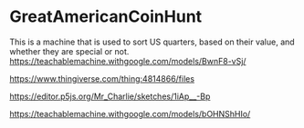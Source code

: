 # GreatAmericanCoinHunt
This is a machine that is used to sort US quarters, based on their value, and whether they are special or not.
https://teachablemachine.withgoogle.com/models/BwnF8-vSj/

https://www.thingiverse.com/thing:4814866/files

https://editor.p5js.org/Mr_Charlie/sketches/1iAp__-Bp

https://teachablemachine.withgoogle.com/models/bOHNShHIo/
